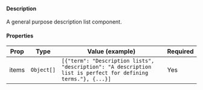 #### Description

A general purpose description list component.

#### Properties

| Prop  | Type       | Value (example)                                                                                              | Required |
| ----- | ---------- | ------------------------------------------------------------------------------------------------------------ | -------- |
| items | `Object[]` | `[{"term": "Description lists", "description": "A description list is perfect for defining terms."}, {...}]` | Yes      |

